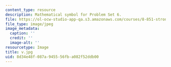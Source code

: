 ```yaml
---
content_type: resource
description: Mathematical symbol for Problem Set 6.
file: https://ol-ocw-studio-app-qa.s3.amazonaws.com/courses/8-851-strong-interactions-effective-field-theories-of-qcd-spring-2006/8d34e48f087a945556fba082f52ddb00_v.jpg
file_type: image/jpeg
image_metadata:
  caption: ''
  credit: ''
  image-alt: ''
resourcetype: Image
title: v.jpg
uid: 8d34e48f-087a-9455-56fb-a082f52ddb00
---
```

